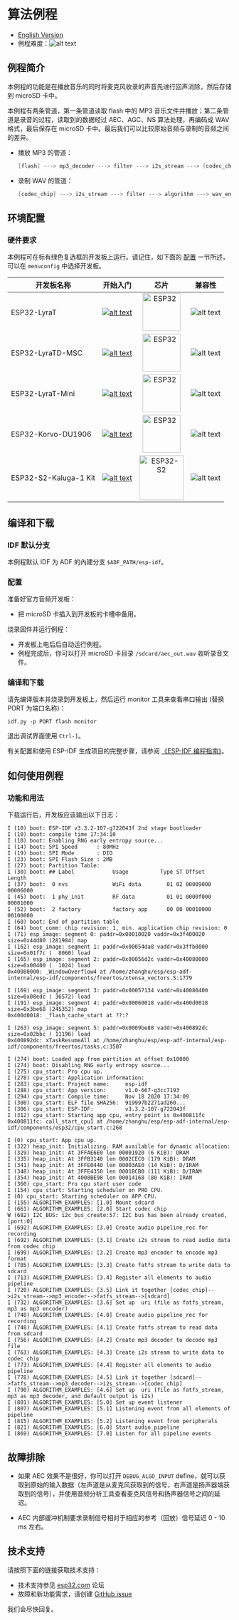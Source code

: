 # 算法例程

- [English Version](./README.md)
- 例程难度：![alt text](../../../docs/_static/level_basic.png "初级")

## 例程简介

本例程的功能是在播放音乐的同时将麦克风收录的声音先进行回声消除，然后存储到 microSD 卡中。

本例程有两条管道，第一条管道读取 flash 中的 MP3 音乐文件并播放；第二条管道是录音的过程，读取到的数据经过 AEC、AGC、NS 算法处理，再编码成 WAV 格式，最后保存在 microSD 卡中。最后我们可以比较原始音频与录制的音频之间的差异。

- 播放 MP3 的管道：

  ```c
  [flash] ---> mp3_decoder ---> filter ---> i2s_stream ---> [codec_chip]
  ```

 - 录制 WAV 的管道：

   ```c
   [codec_chip] ---> i2s_stream ---> filter ---> algorithm ---> wav_encoder ---> fatfs_stream ---> [sdcard]
   ```

## 环境配置

### 硬件要求

本例程可在标有绿色复选框的开发板上运行。请记住，如下面的 [配置](#配置) 一节所述，可以在 `menuconfig` 中选择开发板。


| 开发板名称 | 开始入门 | 芯片 | 兼容性 |
|-------------------|:--------------------------------------------------------------------------------------------------------------------------------------------------------------------------------------------:|:--------------------------------------------------------------------:|:-----------------------------------------------------------------:|
| ESP32-LyraT | [![alt text](../../../docs/_static/esp32-lyrat-v4.3-side-small.jpg "ESP32-LyraT")](https://docs.espressif.com/projects/esp-adf/en/latest/get-started/get-started-esp32-lyrat.html) | <img src="../../../docs/_static/ESP32.svg" height="85" alt="ESP32"> | ![alt text](../../../docs/_static/yes-button.png "开发板兼容此例程") |
| ESP32-LyraTD-MSC | [![alt text](../../../docs/_static/esp32-lyratd-msc-v2.2-small.jpg "ESP32-LyraTD-MSC")](https://docs.espressif.com/projects/esp-adf/en/latest/get-started/get-started-esp32-lyratd-msc.html) | <img src="../../../docs/_static/ESP32.svg" height="85" alt="ESP32"> | ![alt text](../../../docs/_static/no-button.png "开发板暂不兼容此例程") |
| ESP32-LyraT-Mini | [![alt text](../../../docs/_static/esp32-lyrat-mini-v1.2-small.jpg "ESP32-LyraT-Mini")](https://docs.espressif.com/projects/esp-adf/en/latest/get-started/get-started-esp32-lyrat-mini.html) | <img src="../../../docs/_static/ESP32.svg" height="85" alt="ESP32"> | ![alt text](../../../docs/_static/yes-button.png "开发板兼容此例程") |
| ESP32-Korvo-DU1906 | [![alt text](../../../docs/_static/esp32-korvo-du1906-v1.1-small.jpg "ESP32-Korvo-DU1906")](https://docs.espressif.com/projects/esp-adf/en/latest/get-started/get-started-esp32-korvo-du1906.html) | <img src="../../../docs/_static/ESP32.svg" height="85" alt="ESP32"> | ![alt text](../../../docs/_static/no-button.png "开发板暂不兼容此例程") |
| ESP32-S2-Kaluga-1 Kit | [![alt text](../../../docs/_static/esp32-s2-kaluga-1-kit-small.png "ESP32-S2-Kaluga-1 Kit")](https://docs.espressif.com/projects/esp-idf/en/latest/esp32s2/hw-reference/esp32s2/user-guide-esp32-s2-kaluga-1-kit.html) | <img src="../../../docs/_static/ESP32-S2.svg" height="100" alt="ESP32-S2"> | ![alt text](../../../docs/_static/no-button.png "开发板暂不兼容此例程") |


## 编译和下载

### IDF 默认分支
本例程默认 IDF 为 ADF 的內建分支 `$ADF_PATH/esp-idf`。

### 配置

准备好官方音频开发板：

- 把 microSD 卡插入到开发板的卡槽中备用。

烧录固件并运行例程：

- 开发板上电后后自动运行例程。
- 例程完成后，你可以打开 microSD 卡目录 `/sdcard/aec_out.wav` 收听录音文件。


### 编译和下载
请先编译版本并烧录到开发板上，然后运行 monitor 工具来查看串口输出 (替换 PORT 为端口名称)：

```
idf.py -p PORT flash monitor
```

退出调试界面使用 ``Ctrl-]``。

有关配置和使用 ESP-IDF 生成项目的完整步骤，请参阅 [《ESP-IDF 编程指南》](https://docs.espressif.com/projects/esp-idf/zh_CN/release-v4.2/esp32/index.html)。

## 如何使用例程

### 功能和用法
下载运行后，开发板应该输出以下日志：
```
I (10) boot: ESP-IDF v3.3.2-107-g722043f 2nd stage bootloader
I (10) boot: compile time 17:34:10
I (10) boot: Enabling RNG early entropy source...
I (14) boot: SPI Speed      : 80MHz
I (19) boot: SPI Mode       : DIO
I (23) boot: SPI Flash Size : 2MB
I (27) boot: Partition Table:
I (30) boot: ## Label            Usage          Type ST Offset   Length
I (37) boot:  0 nvs              WiFi data        01 02 00009000 00006000
I (45) boot:  1 phy_init         RF data          01 01 0000f000 00001000
I (52) boot:  2 factory          factory app      00 00 00010000 00100000
I (60) boot: End of partition table
I (64) boot_comm: chip revision: 1, min. application chip revision: 0
I (71) esp_image: segment 0: paddr=0x00010020 vaddr=0x3f400020 size=0x44d80 (281984) map
I (162) esp_image: segment 1: paddr=0x00054da8 vaddr=0x3ffb0000 size=0x01f7c (  8060) load
I (165) esp_image: segment 2: paddr=0x00056d2c vaddr=0x40080000 size=0x00400 (  1024) load
0x40080000: _WindowOverflow4 at /home/zhanghu/esp/esp-adf-internal/esp-idf/components/freertos/xtensa_vectors.S:1779

I (169) esp_image: segment 3: paddr=0x00057134 vaddr=0x40080400 size=0x08edc ( 36572) load
I (191) esp_image: segment 4: paddr=0x00060018 vaddr=0x400d0018 size=0x3be68 (245352) map
0x400d0018: _flash_cache_start at ??:?

I (263) esp_image: segment 5: paddr=0x0009be88 vaddr=0x400892dc size=0x02bbc ( 11196) load
0x400892dc: xTaskResumeAll at /home/zhanghu/esp/esp-adf-internal/esp-idf/components/freertos/tasks.c:3507

I (274) boot: Loaded app from partition at offset 0x10000
I (274) boot: Disabling RNG early entropy source...
I (275) cpu_start: Pro cpu up.
I (278) cpu_start: Application information:
I (283) cpu_start: Project name:     esp-idf
I (288) cpu_start: App version:      v1.0-667-g3cc7193
I (294) cpu_start: Compile time:     Nov 18 2020 17:34:09
I (300) cpu_start: ELF file SHA256:  919997b2271ad260...
I (306) cpu_start: ESP-IDF:          v3.3.2-107-g722043f
I (312) cpu_start: Starting app cpu, entry point is 0x400811fc
0x400811fc: call_start_cpu1 at /home/zhanghu/esp/esp-adf-internal/esp-idf/components/esp32/cpu_start.c:268

I (0) cpu_start: App cpu up.
I (322) heap_init: Initializing. RAM available for dynamic allocation:
I (329) heap_init: At 3FFAE6E0 len 00001920 (6 KiB): DRAM
I (335) heap_init: At 3FFB3140 len 0002CEC0 (179 KiB): DRAM
I (341) heap_init: At 3FFE0440 len 00003AE0 (14 KiB): D/IRAM
I (348) heap_init: At 3FFE4350 len 0001BCB0 (111 KiB): D/IRAM
I (354) heap_init: At 4008BE98 len 00014168 (80 KiB): IRAM
I (360) cpu_start: Pro cpu start user code
I (154) cpu_start: Starting scheduler on PRO CPU.
I (0) cpu_start: Starting scheduler on APP CPU.
I (155) ALGORITHM_EXAMPLES: [1.0] Mount sdcard
I (661) ALGORITHM_EXAMPLES: [2.0] Start codec chip
W (682) I2C_BUS: i2c_bus_create:57: I2C bus has been already created, [port:0]
I (692) ALGORITHM_EXAMPLES: [3.0] Create audio pipeline_rec for recording
I (692) ALGORITHM_EXAMPLES: [3.1] Create i2s stream to read audio data from codec chip
I (699) ALGORITHM_EXAMPLES: [3.2] Create mp3 encoder to encode mp3 format
I (705) ALGORITHM_EXAMPLES: [3.3] Create fatfs stream to write data to sdcard
I (713) ALGORITHM_EXAMPLES: [3.4] Register all elements to audio pipeline
I (720) ALGORITHM_EXAMPLES: [3.5] Link it together [codec_chip]-->i2s_stream-->mp3_encoder-->fatfs_stream-->[sdcard]
I (732) ALGORITHM_EXAMPLES: [3.6] Set up  uri (file as fatfs_stream, mp3 as mp3 encoder)
I (740) ALGORITHM_EXAMPLES: [4.0] Create audio pipeline_rec for recording
I (748) ALGORITHM_EXAMPLES: [4.1] Create fatfs stream to read data from sdcard
I (756) ALGORITHM_EXAMPLES: [4.2] Create mp3 decoder to decode mp3 file
I (763) ALGORITHM_EXAMPLES: [4.3] Create i2s stream to write data to codec chip
I (773) ALGORITHM_EXAMPLES: [4.4] Register all elements to audio pipeline
I (778) ALGORITHM_EXAMPLES: [4.5] Link it together [sdcard]-->fatfs_stream-->mp3_decoder-->i2s_stream-->[codec_chip]
I (790) ALGORITHM_EXAMPLES: [4.6] Set up  uri (file as fatfs_stream, mp3 as mp3 decoder, and default output is i2s)
I (801) ALGORITHM_EXAMPLES: [5.0] Set up event listener
I (807) ALGORITHM_EXAMPLES: [5.1] Listening event from all elements of pipeline
I (815) ALGORITHM_EXAMPLES: [5.2] Listening event from peripherals
I (821) ALGORITHM_EXAMPLES: [6.0] Start audio_pipeline
I (869) ALGORITHM_EXAMPLES: [7.0] Listen for all pipeline events
```

## 故障排除

- 如果 AEC 效果不是很好，你可以打开 `DEBUG_ALGO_INPUT` define，就可以获取到原始的输入数据（左声道是从麦克风获取到的信号，右声道是扬声器端获取到的信号），并使用音频分析工具查看麦克风信号和扬声器信号之间的延迟。

- AEC 内部缓冲机制要求录制信号相对于相应的参考（回放）信号延迟 0 - 10 ms 左右。

## 技术支持
请按照下面的链接获取技术支持：

- 技术支持参见 [esp32.com](https://esp32.com/viewforum.php?f=20) 论坛
- 故障和新功能需求，请创建 [GitHub issue](https://github.com/espressif/esp-adf/issues)

我们会尽快回复。
